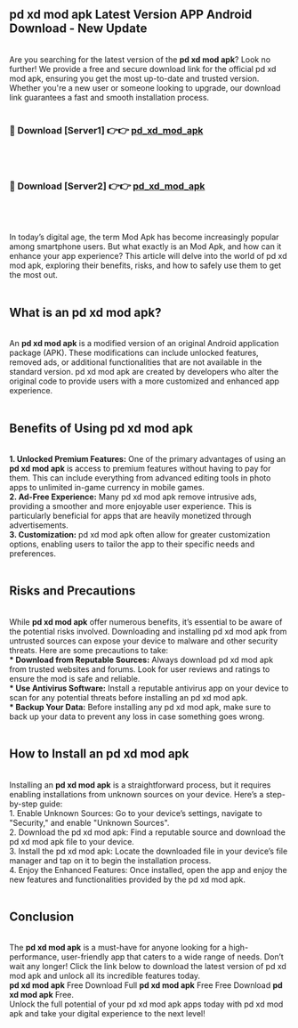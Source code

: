 ## pd xd mod apk Latest Version APP Android Download - New Update
<br>
Are you searching for the latest version of the <strong>pd xd mod apk</strong>? Look no further! We provide a free and secure download link for the official pd xd mod apk, ensuring you get the most up-to-date and trusted version. Whether you're a new user or someone looking to upgrade, our download link guarantees a fast and smooth installation process.
<br>
<br>
<h3>🔴 Download [Server1] 👉👉 <a href="https://modyolo.store/pd+xd+mod+apk">pd_xd_mod_apk</a></h3><br>
<br>
<h3>🔴 Download [Server2] 👉👉 <a href="https://modyolo.store/pd+xd+mod+apk">pd_xd_mod_apk</a></h3><br>
<br>
<br>
In today’s digital age, the term Mod Apk has become increasingly popular among smartphone users. But what exactly is an Mod Apk, and how can it enhance your app experience? This article will delve into the world of pd xd mod apk, exploring their benefits, risks, and how to safely use them to get the most out.
<br>
<br>
<h2>What is an pd xd mod apk?</h2>
<br>
An <strong>pd xd mod apk</strong> is a modified version of an original Android application package (APK). These modifications can include unlocked features, removed ads, or additional functionalities that are not available in the standard version. pd xd mod apk are created by developers who alter the original code to provide users with a more customized and enhanced app experience.
<br>
<br>
<h2>Benefits of Using pd xd mod apk</h2>
<br>
<strong> 1. Unlocked Premium Features:</strong> One of the primary advantages of using an <strong>pd xd mod apk</strong> is access to premium features without having to pay for them. This can include everything from advanced editing tools in photo apps to unlimited in-game currency in mobile games.
<br>
<strong> 2. Ad-Free Experience:</strong> Many pd xd mod apk remove intrusive ads, providing a smoother and more enjoyable user experience. This is particularly beneficial for apps that are heavily monetized through advertisements.
<br>
<strong> 3. Customization:</strong> pd xd mod apk often allow for greater customization options, enabling users to tailor the app to their specific needs and preferences.
<br>
<br>
<h2>Risks and Precautions</h2>
<br>
While <strong>pd xd mod apk</strong> offer numerous benefits, it’s essential to be aware of the potential risks involved. Downloading and installing pd xd mod apk from untrusted sources can expose your device to malware and other security threats. Here are some precautions to take:
<br>
<strong> * Download from Reputable Sources:</strong> Always download pd xd mod apk from trusted websites and forums. Look for user reviews and ratings to ensure the mod is safe and reliable.
<br>
<strong> * Use Antivirus Software:</strong> Install a reputable antivirus app on your device to scan for any potential threats before installing an pd xd mod apk.
<br>
<strong> * Backup Your Data:</strong> Before installing any pd xd mod apk, make sure to back up your data to prevent any loss in case something goes wrong.
<br>
<br>
<h2>How to Install an pd xd mod apk</h2>
<br>
Installing an <strong>pd xd mod apk</strong> is a straightforward process, but it requires enabling installations from unknown sources on your device. Here’s a step-by-step guide:
<br>
 1. Enable Unknown Sources: Go to your device’s settings, navigate to "Security," and enable "Unknown Sources".
<br>
 2. Download the pd xd mod apk: Find a reputable source and download the pd xd mod apk file to your device.
<br>
 3. Install the pd xd mod apk: Locate the downloaded file in your device’s file manager and tap on it to begin the installation process.
<br>
 4. Enjoy the Enhanced Features: Once installed, open the app and enjoy the new features and functionalities provided by the pd xd mod apk.
<br>
<br>
<h2><strong>Conclusion</strong></h2>
<br>
The <strong>pd xd mod apk</strong> is a must-have for anyone looking for a high-performance, user-friendly app that caters to a wide range of needs. Don’t wait any longer! Click the link below to download the latest version of pd xd mod apk and unlock all its incredible features today.
<br>
<strong>pd xd mod apk</strong> Free Download Full <strong>pd xd mod apk</strong> Free Free Download <strong>pd xd mod apk</strong> Free.
<br>
Unlock the full potential of your pd xd mod apk apps today with pd xd mod apk and take your digital experience to the next level!